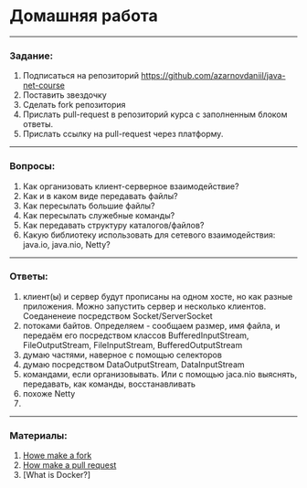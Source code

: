 # Домашняя работа

---

### Задание:

1. Подписаться на репозиторий https://github.com/azarnovdaniil/java-net-course
2. Поставить звездочку 
3. Сделать fork репозитория
4. Прислать pull-request в репозиторий курса с заполненным блоком ответы.
5. Прислать ссылку на pull-request через платформу.

---

### Вопросы:

1. Как организовать клиент-серверное взаимодействие?
2. Как и в каком виде передавать файлы?
3. Как пересылать большие файлы?
4. Как пересылать служебные команды?
5. Как передавать структуру каталогов/файлов?
6. Какую библиотеку использовать для сетевого взаимодействия: java.io, java.nio, Netty?

---

### Ответы:

1. клиент(ы) и сервер будут прописаны на одном хосте, но как разные приложения. 
Можно запустить сервер и несколько клиентов. Соеданенеие посредством Socket/ServerSocket 
2. потоками байтов. Определяем - сообщаем размер, имя файла, и передаём его посредством классов BufferedInputStream, FileOutputStream, FileInputStream, BufferedOutputStream
3. думаю частями, наверное с помощью селекторов
4. думаю посредством DataOutputStream, DataInputStream
5. командами, если организовывать. Или с помощью jaca.nio выяснять, передавать, как команды, восстанавливать 
6. похоже Netty
7.

---

### Материалы:

1. [Howe make a fork](https://docs.github.com/en/github/getting-started-with-github/fork-a-repo)
2. [How make a pull request](https://docs.github.com/en/github/collaborating-with-issues-and-pull-requests/creating-a-pull-request)
3. [What is Docker?]
